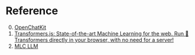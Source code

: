 # Reference

0. [OpenChatKit](https://github.com/togethercomputer/OpenChatKit)
0. [Transformers.js: State-of-the-art Machine Learning for the web. Run 🤗 Transformers directly in your browser, with no need for a server!](https://github.com/xenova/transformers.js)
0. [MLC LLM](https://llm.mlc.ai/)

